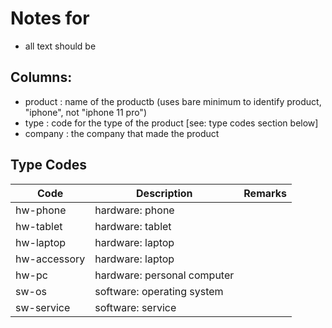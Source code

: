 # Notes for <tech products.csv>

* all text should be

## Columns:
* product : name of the productb (uses bare minimum to identify product, "iphone", not "iphone 11 pro")
* type : code for the type of the product [see: type codes section below]
* company : the company that made the product

## Type Codes
|Code|Description|Remarks|
|-|-|-|
|hw-phone|hardware: phone||
|hw-tablet|hardware: tablet||
|hw-laptop|hardware: laptop||
|hw-accessory|hardware: laptop||
|hw-pc|hardware: personal computer||
|sw-os|software: operating system||
|sw-service|software: service||
